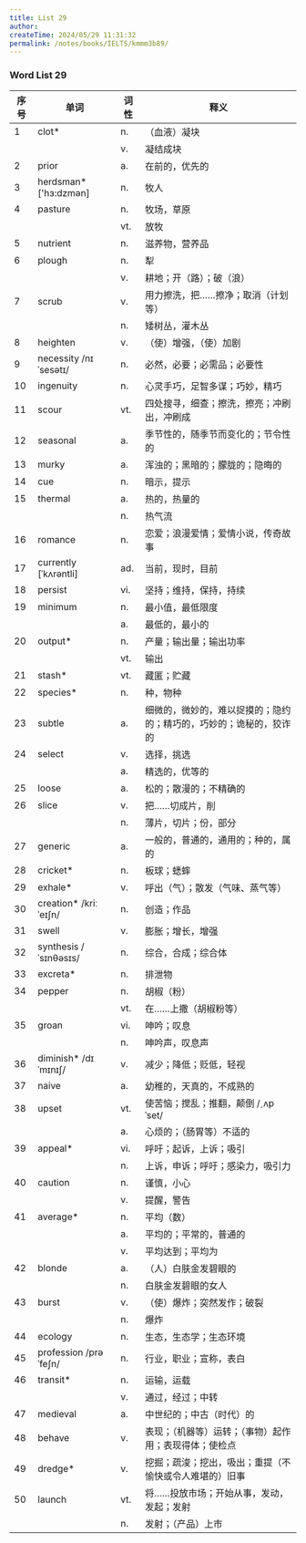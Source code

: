 ```yaml
---
title: List 29
author:
createTime: 2024/05/29 11:31:32
permalink: /notes/books/IELTS/kmmm3b89/
---
```



### Word List 29

| 序号 | 单词       | 词性    | 释义                                  |
|------|------------|---------|---------------------------------------|
| 1 | clot* | n. | （血液）凝块 |
|      |            | v.   | 凝结成块 |
| 2 | prior | a. | 在前的，优先的 |
| 3 | herdsman* ['hɜ:dzmən] | n. | 牧人 |
| 4 | pasture | n. | 牧场，草原 |
|      |            | vt.   | 放牧 |
| 5 | nutrient | n. | 滋养物，营养品 |
| 6 | plough | n. | 犁 |
|      |            | v.   | 耕地；开（路）；破（浪） |
| 7 | scrub | v. | 用力擦洗，把……擦净；取消（计划等） |
|      |            | n.   | 矮树丛，灌木丛 |
| 8 | heighten | v. | （使）增强，（使）加剧 |
| 9 | necessity /nɪˈsesətɪ/ | n. | 必然，必要；必需品；必要性 |
| 10 | ingenuity | n. | 心灵手巧，足智多谋；巧妙，精巧 |
| 11 | scour | vt. | 四处搜寻，细查；擦洗，擦亮；冲刷出，冲刷成 |
| 12 | seasonal | a. | 季节性的，随季节而变化的；节令性的 |
| 13 | murky | a. | 浑浊的；黑暗的；朦胧的；隐晦的 |
| 14 | cue | n. | 暗示，提示 |
| 15 | thermal | a. | 热的，热量的 |
|      |            | n.   | 热气流 |
| 16 | romance | n. | 恋爱；浪漫爱情；爱情小说，传奇故事 |
| 17 | currently [ˈkʌrəntli] | ad. | 当前，现时，目前 |
| 18 | persist | vi. | 坚持；维持，保持，持续 |
| 19 | minimum | n. | 最小值，最低限度 |
|      |            | a.   | 最低的，最小的 |
| 20 | output* | n. | 产量；输出量；输出功率 |
|      |            | vt.   | 输出 |
| 21 | stash* | vt. | 藏匿；贮藏 |
| 22 | species* | n. | 种，物种 |
| 23 | subtle | a. | 细微的，微妙的，难以捉摸的；隐约的；精巧的，巧妙的；诡秘的，狡诈的 |
| 24 | select | v. | 选择，挑选 |
|      |            | a.   | 精选的，优等的 |
| 25 | loose | a. | 松的；散漫的；不精确的 |
| 26 | slice | v. | 把……切成片，削 |
|      |            | n.   | 薄片，切片；份，部分 |
| 27 | generic | a. | 一般的，普通的，通用的；种的，属的 |
| 28 | cricket* | n. | 板球；蟋蟀 |
| 29 | exhale* | v. | 呼出（气）；散发（气味、蒸气等） |
| 30 | creation* /kriːˈeɪʃn/ | n. | 创造；作品 |
| 31 | swell | v. | 膨胀；增长，增强 |
| 32 | synthesis /ˈsɪnθəsɪs/ | n. | 综合，合成；综合体 |
| 33 | excreta* | n. | 排泄物 |
| 34 | pepper | n. | 胡椒（粉） |
|      |            | vt.   | 在……上撒（胡椒粉等） |
| 35 | groan | vi. | 呻吟；叹息 |
|      |            | n.   | 呻吟声，叹息声 |
| 36 | diminish* /dɪˈmɪnɪʃ/ | v. | 减少；降低；贬低，轻视 |
| 37 | naive | a. | 幼稚的，天真的，不成熟的 |
| 38 | upset | vt. | 使苦恼；搅乱；推翻，颠倒 /ˏʌpˈset/ |
|      |            | a.   | 心烦的；（肠胃等）不适的 |
| 39 | appeal* | vi. | 呼吁；起诉，上诉；吸引 |
|      |            | n.   | 上诉，申诉；呼吁；感染力，吸引力 |
| 40 | caution | n. | 谨慎，小心 |
|      |            | v.   | 提醒，警告 |
| 41 | average* | n. | 平均（数） |
|      |            | a.   | 平均的；平常的，普通的 |
|      |            | v.   | 平均达到；平均为 |
| 42 | blonde | a. | （人）白肤金发碧眼的 |
|      |            | n.   | 白肤金发碧眼的女人 |
| 43 | burst | v. | （使）爆炸；突然发作；破裂 |
|      |            | n.   | 爆炸 |
| 44 | ecology | n. | 生态，生态学；生态环境 |
| 45 | profession /prəˈfeʃn/ | n. | 行业，职业；宣称，表白 |
| 46 | transit* | n. | 运输，运载 |
|      |            | v.   | 通过，经过；中转 |
| 47 | medieval | a. | 中世纪的；中古（时代）的 |
| 48 | behave | v. | 表现；（机器等）运转；（事物）起作用；表现得体；使检点 |
| 49 | dredge* | v. | 挖掘；疏浚；挖出，吸出；重提（不愉快或令人难堪的）旧事 |
| 50 | launch | vt. | 将……投放市场；开始从事，发动，发起；发射 |
|      |            | n.   | 发射；（产品）上市 |